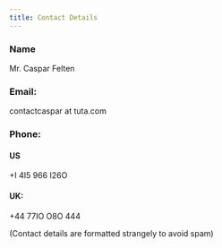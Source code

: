 ```yaml
---
title: Contact Details
---
```

### Name
Mr. Caspar Felten

### Email:
contactcaspar at tuta.com

### Phone:

#### US
+I 4I5 966 I26O

#### UK:
+44 77IO O8O 444


(Contact details are formatted strangely to avoid spam)
